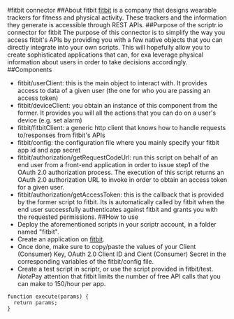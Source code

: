 #fitbit connector
##About fitbit
[fitbit](http://www.fitbit.com/) is a company that designs wearable trackers for fitness and physical activity. 
These trackers and the information they generate is accessible through REST APIs.
##Purpose of the scriptr.io connector for fitbit
The purpose of this connector is to simplify the way you access fitbit's APIs by providing you with a few native objects that you can directly integrate into your own scripts.
This will hopefully allow you to create sophisticated applications that can, for exa leverage physical information about users in order to take decisions accordingly. 
##Components
- fitbit/userClient: this is the main object to interact with. It provides access to data of a given user (the one for who you are passing an access token)
- fitbit/deviceClient: you obtain an instance of this component from the former. It provides you will all the actions that you can do on a user's device (e.g. set alarm)
- fitbit/fitbitClient: a generic http client that knows how to handle requests to/responses from fitbit's APIs
- fitbit/config: the configuration file where you mainly specify your fitbit app id and app secret
- fitbit/authorization/getRequestCodeUrl: run this script on behalf of an end user from a front-end application in order to issue step1 of the OAuth 2.0 authorization process.
The execution of this script returns an OAuth 2.0 authorization URL to invoke in order to obtain an access token for a given user.
- fitbit/authorization/getAccessToken: this is the callback that is provided by the former script to fitbit. 
Its is automatically called by fitbit when the end user successfully authenticates against fitbit and grants you with the requested
permissions.
##How to use
- Deploy the aforementioned scripts in your scriptr account, in a folder named "fitbit".
- Create an application on [fitbit](https://dev.fitbit.com/apps/new). 
- Once done, make sure to copy/paste the values of your Client (Consumer) Key, OAuth 2.0 Client ID and Cient (Consumer) Secret in the corresponding
variables of the fitbit/config file.
- Create a test script in scriptr, or use the script provided in fitbit/test. 
*Note*Pay attention that fitbit limits the number of free API calls that you can make to 150/hour per app.
```
function execute(params) {
  return params;
} 
```